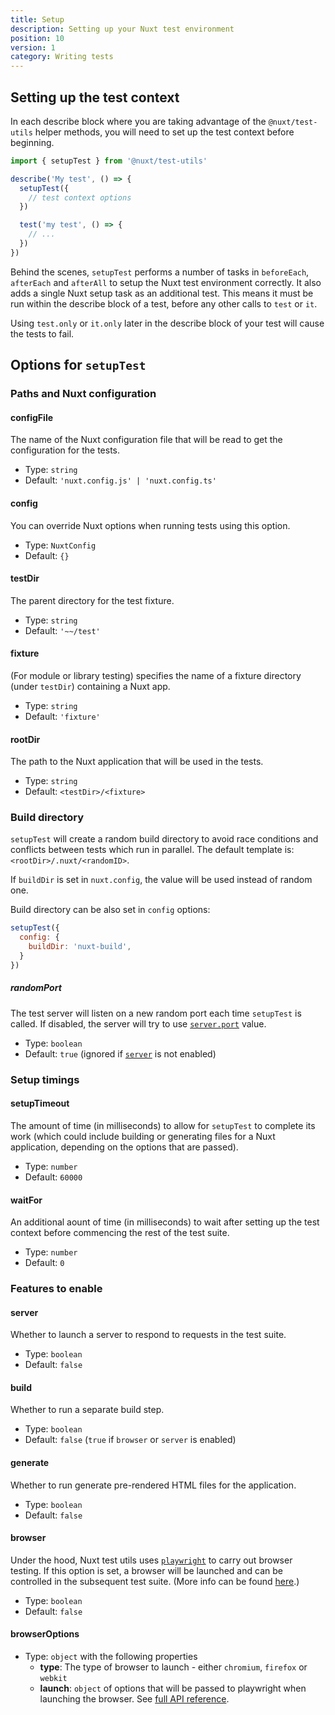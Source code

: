 ```yaml
---
title: Setup
description: Setting up your Nuxt test environment
position: 10
version: 1
category: Writing tests
---
```


## Setting up the test context

In each describe block where you are taking advantage of the `@nuxt/test-utils` helper methods, you will need to set up the test context before beginning.

```js
import { setupTest } from '@nuxt/test-utils'

describe('My test', () => {
  setupTest({
    // test context options
  })

  test('my test', () => {
    // ...
  })
})
```

Behind the scenes, `setupTest` performs a number of tasks in `beforeEach`, `afterEach` and `afterAll` to setup the Nuxt test environment correctly. It also adds a single Nuxt setup task as an additional test. This means it must be run within the describe block of a test, before any other calls to `test` or `it`. 

<alert type="warning">

Using `test.only` or `it.only` later in the describe block of your test will cause the tests to fail.

</alert>

## Options for `setupTest`

### Paths and Nuxt configuration

#### configFile

The name of the Nuxt configuration file that will be read to get the configuration for the tests.

* Type: `string`
* Default: `'nuxt.config.js' | 'nuxt.config.ts'`

#### config

You can override Nuxt options when running tests using this option.

* Type: `NuxtConfig`
* Default: `{}`

#### testDir

The parent directory for the test fixture.

* Type: `string`
* Default: `'~~/test'`
  
#### fixture

(For module or library testing) specifies the name of a fixture directory (under `testDir`) containing a Nuxt app.

* Type: `string`
* Default: `'fixture'`
  
#### rootDir

The path to the Nuxt application that will be used in the tests.

* Type: `string`
* Default: `<testDir>/<fixture>`

### Build directory

`setupTest` will create a random build directory to avoid race conditions and conflicts between tests which run in parallel. The default template is: `<rootDir>/.nuxt/<randomID>`.

If `buildDir` is set in `nuxt.config`, the value will be used instead of random one.

Build directory can be also set in `config` options:

```js
setupTest({
  config: {
    buildDir: 'nuxt-build',
  }
})
```

##### randomPort

The test server will listen on a new random port each time `setupTest` is called. If disabled, the server will try to use [`server.port`](https://nuxtjs.org/docs/2.x/configuration-glossary/configuration-server) value.

* Type: `boolean`
* Default: `true` (ignored if [`server`](#server) is not enabled)


### Setup timings

#### setupTimeout

The amount of time (in milliseconds) to allow for `setupTest` to complete its work (which could include building or generating files for a Nuxt application, depending on the options that are passed).

* Type: `number`
* Default: `60000`

#### waitFor

An additional aount of time (in milliseconds) to wait after setting up the test context before commencing the rest of the test suite.

* Type: `number`
* Default: `0`

### Features to enable

#### server

Whether to launch a server to respond to requests in the test suite.

* Type: `boolean`
* Default: `false`

#### build

Whether to run a separate build step.

* Type: `boolean`
* Default: `false` (`true` if `browser` or `server` is enabled)
  
#### generate

Whether to run generate pre-rendered HTML files for the application.

* Type: `boolean`
* Default: `false`
  
#### browser

Under the hood, Nuxt test utils uses [`playwright`](https://playwright.dev/) to carry out browser testing. If this option is set, a browser will be launched and can be controlled in the subsequent test suite. (More info can be found [here](/api-reference/browser-testing).)

* Type: `boolean`
* Default: `false`

#### browserOptions
* Type: `object` with the following properties
  - **type**: The type of browser to launch - either `chromium`, `firefox` or `webkit`
  - **launch**: `object` of options that will be passed to playwright when launching the browser. See [full API reference](https://playwright.dev/#version=master&path=docs%2Fapi.md&q=browsertypelaunchoptions).
  